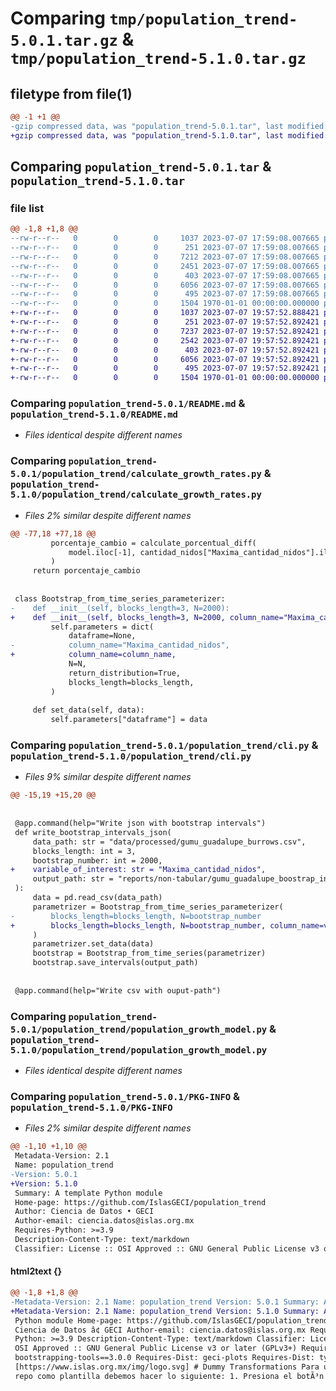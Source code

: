 # Comparing `tmp/population_trend-5.0.1.tar.gz` & `tmp/population_trend-5.1.0.tar.gz`

## filetype from file(1)

```diff
@@ -1 +1 @@
-gzip compressed data, was "population_trend-5.0.1.tar", last modified: Fri Jan  1 00:00:00 2016, max compression
+gzip compressed data, was "population_trend-5.1.0.tar", last modified: Fri Jan  1 00:00:00 2016, max compression
```

## Comparing `population_trend-5.0.1.tar` & `population_trend-5.1.0.tar`

### file list

```diff
@@ -1,8 +1,8 @@
--rw-r--r--   0        0        0     1037 2023-07-07 17:59:08.007665 population_trend-5.0.1/README.md
--rw-r--r--   0        0        0      251 2023-07-07 17:59:08.007665 population_trend-5.0.1/population_trend/__init__.py
--rw-r--r--   0        0        0     7212 2023-07-07 17:59:08.007665 population_trend-5.0.1/population_trend/calculate_growth_rates.py
--rw-r--r--   0        0        0     2451 2023-07-07 17:59:08.007665 population_trend-5.0.1/population_trend/cli.py
--rw-r--r--   0        0        0      403 2023-07-07 17:59:08.007665 population_trend-5.0.1/population_trend/filter_data.py
--rw-r--r--   0        0        0     6056 2023-07-07 17:59:08.007665 population_trend-5.0.1/population_trend/population_growth_model.py
--rw-r--r--   0        0        0      495 2023-07-07 17:59:08.007665 population_trend-5.0.1/pyproject.toml
--rw-r--r--   0        0        0     1504 1970-01-01 00:00:00.000000 population_trend-5.0.1/PKG-INFO
+-rw-r--r--   0        0        0     1037 2023-07-07 19:57:52.888421 population_trend-5.1.0/README.md
+-rw-r--r--   0        0        0      251 2023-07-07 19:57:52.892421 population_trend-5.1.0/population_trend/__init__.py
+-rw-r--r--   0        0        0     7237 2023-07-07 19:57:52.892421 population_trend-5.1.0/population_trend/calculate_growth_rates.py
+-rw-r--r--   0        0        0     2542 2023-07-07 19:57:52.892421 population_trend-5.1.0/population_trend/cli.py
+-rw-r--r--   0        0        0      403 2023-07-07 19:57:52.892421 population_trend-5.1.0/population_trend/filter_data.py
+-rw-r--r--   0        0        0     6056 2023-07-07 19:57:52.892421 population_trend-5.1.0/population_trend/population_growth_model.py
+-rw-r--r--   0        0        0      495 2023-07-07 19:57:52.892421 population_trend-5.1.0/pyproject.toml
+-rw-r--r--   0        0        0     1504 1970-01-01 00:00:00.000000 population_trend-5.1.0/PKG-INFO
```

### Comparing `population_trend-5.0.1/README.md` & `population_trend-5.1.0/README.md`

 * *Files identical despite different names*

### Comparing `population_trend-5.0.1/population_trend/calculate_growth_rates.py` & `population_trend-5.1.0/population_trend/calculate_growth_rates.py`

 * *Files 2% similar despite different names*

```diff
@@ -77,18 +77,18 @@
         porcentaje_cambio = calculate_porcentual_diff(
             model.iloc[-1], cantidad_nidos["Maxima_cantidad_nidos"].iloc[0]
         )
     return porcentaje_cambio
 
 
 class Bootstrap_from_time_series_parameterizer:
-    def __init__(self, blocks_length=3, N=2000):
+    def __init__(self, blocks_length=3, N=2000, column_name="Maxima_cantidad_nidos"):
         self.parameters = dict(
             dataframe=None,
-            column_name="Maxima_cantidad_nidos",
+            column_name=column_name,
             N=N,
             return_distribution=True,
             blocks_length=blocks_length,
         )
 
     def set_data(self, data):
         self.parameters["dataframe"] = data
```

### Comparing `population_trend-5.0.1/population_trend/cli.py` & `population_trend-5.1.0/population_trend/cli.py`

 * *Files 9% similar despite different names*

```diff
@@ -15,19 +15,20 @@
 
 
 @app.command(help="Write json with bootstrap intervals")
 def write_bootstrap_intervals_json(
     data_path: str = "data/processed/gumu_guadalupe_burrows.csv",
     blocks_length: int = 3,
     bootstrap_number: int = 2000,
+    variable_of_interest: str = "Maxima_cantidad_nidos",
     output_path: str = "reports/non-tabular/gumu_guadalupe_boostrap_intervals.json",
 ):
     data = pd.read_csv(data_path)
     parametrizer = Bootstrap_from_time_series_parameterizer(
-        blocks_length=blocks_length, N=bootstrap_number
+        blocks_length=blocks_length, N=bootstrap_number, column_name=variable_of_interest
     )
     parametrizer.set_data(data)
     bootstrap = Bootstrap_from_time_series(parametrizer)
     bootstrap.save_intervals(output_path)
 
 
 @app.command(help="Write csv with ouput-path")
```

### Comparing `population_trend-5.0.1/population_trend/population_growth_model.py` & `population_trend-5.1.0/population_trend/population_growth_model.py`

 * *Files identical despite different names*

### Comparing `population_trend-5.0.1/PKG-INFO` & `population_trend-5.1.0/PKG-INFO`

 * *Files 2% similar despite different names*

```diff
@@ -1,10 +1,10 @@
 Metadata-Version: 2.1
 Name: population_trend
-Version: 5.0.1
+Version: 5.1.0
 Summary: A template Python module
 Home-page: https://github.com/IslasGECI/population_trend
 Author: Ciencia de Datos • GECI
 Author-email: ciencia.datos@islas.org.mx
 Requires-Python: >=3.9
 Description-Content-Type: text/markdown
 Classifier: License :: OSI Approved :: GNU General Public License v3 or later (GPLv3+)
```

#### html2text {}

```diff
@@ -1,8 +1,8 @@
-Metadata-Version: 2.1 Name: population_trend Version: 5.0.1 Summary: A template
+Metadata-Version: 2.1 Name: population_trend Version: 5.1.0 Summary: A template
 Python module Home-page: https://github.com/IslasGECI/population_trend Author:
 Ciencia de Datos â¢ GECI Author-email: ciencia.datos@islas.org.mx Requires-
 Python: >=3.9 Description-Content-Type: text/markdown Classifier: License ::
 OSI Approved :: GNU General Public License v3 or later (GPLv3+) Requires-Dist:
 bootstrapping-tools==3.0.0 Requires-Dist: geci-plots Requires-Dist: typer
 [https://www.islas.org.mx/img/logo.svg] # Dummy Transformations Para usar este
 repo como plantilla debemos hacer lo siguiente: 1. Presiona el botÃ³n verde que
```


